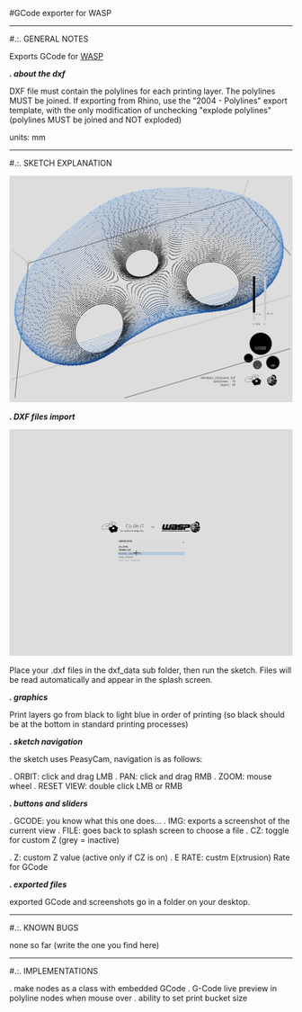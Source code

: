 #GCode exporter for WASP

____________________________________________________________________________________________________________________________________


#.:. GENERAL NOTES

Exports GCode for [WASP](http://www.wasproject.it)


***. about the dxf***

DXF file must contain the polylines for each printing layer. The polylines MUST be joined. If exporting from Rhino, use the "2004 - Polylines" export template, with the only modification of unchecking "explode polylines" (polylines MUST be joined and NOT exploded)

units: mm

____________________________________________________________________________________________________________________________________
#.:. SKETCH EXPLANATION

![WGCM_screen.PNG](images/WGCM_screen.PNG)

***. DXF files import***

![WGCM_intro.PNG](images/WGCM_intro.PNG)

Place your .dxf files in the dxf_data sub folder, then run the sketch. Files will be read automatically and appear in the splash screen.

***. graphics***

Print layers go from black to light blue in order of printing (so black should be at the bottom in standard printing processes)


***. sketch navigation***

the sketch uses PeasyCam, navigation is as follows:

. ORBIT: click and drag LMB
. PAN: click and drag RMB
. ZOOM: mouse wheel
. RESET VIEW: double click LMB or RMB


***. buttons and sliders***

. GCODE: you know what this one does...
. IMG: exports a screenshot of the current view
. FILE: goes back to splash screen to choose a file
. CZ: toggle for custom Z (grey = inactive)

. Z: custom Z value (active only if CZ is on)
. E RATE: custm E(xtrusion) Rate for GCode


***. exported files***

exported GCode and screenshots go in a folder on your desktop.


____________________________________________________________________________________________________________________________________
#.:. KNOWN BUGS

none so far (write the one you find here)


____________________________________________________________________________________________________________________________________
#.:. IMPLEMENTATIONS

. make nodes as a class with embedded GCode
. G-Code live preview in polyline nodes when mouse over
. ability to set print bucket size
